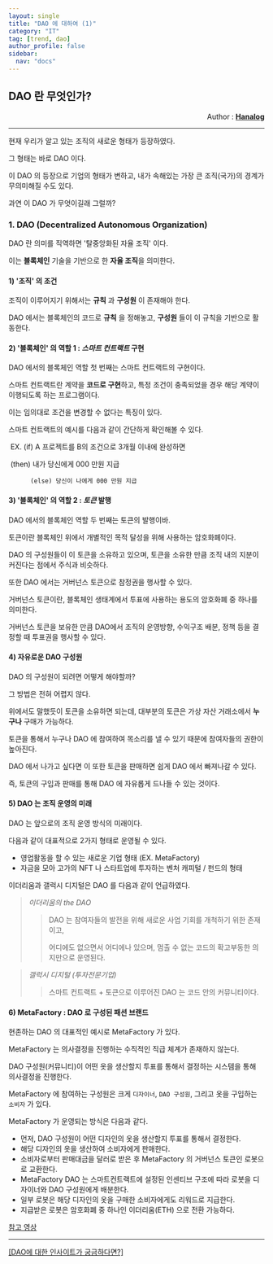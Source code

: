 ```yaml
---
layout: single
title: "DAO 에 대하여 (1)"
category: "IT"
tag: [trend, dao]
author_profile: false
sidebar:
  nav: "docs"
---
```




## DAO 란 무엇인가?

<div style="text-align: right"> Author : <b><a href="https://github.com/hanalog">Hanalog</a></b></div>

---

현재 우리가 알고 있는 조직의 새로운 형태가 등장하였다.

그 형태는 바로 DAO 이다.

이 DAO 의 등장으로 기업의 형태가 변하고, 내가 속해있는 가장 큰 조직(국가)의 경계가 무의미해질 수도 있다.

과연 이 DAO 가 무엇이길래 그럴까?



### 1. DAO (Decentralized Autonomous Organization)

DAO 란 의미를 직역하면 '탈중앙화된 자율 조직' 이다.

이는 **블록체인** 기술을 기반으로 한 **자율 조직**을 의미한다.

#### 1) '조직' 의 조건

조직이 이루어지기 위해서는 **규칙** 과 **구성원** 이 존재해야 한다.

DAO 에서는 블록체인의 코드로 **규칙** 을 정해놓고, **구성원** 들이 이 규칙을 기반으로 활동한다.



#### 2) '블록체인' 의 역할 1 : *스마트 컨트랙트*  구현

DAO 에서의 블록체인 역할 첫 번째는 스마트 컨트랙트의 구현이다.

스마트 컨트랙트란 계약을 **코드로 구현**하고, 특정 조건이 충족되었을 경우 해당 계약이 이행되도록 하는 프로그램이다.

이는 임의대로 조건을 변경할 수 없다는 특징이 있다.

스마트 컨트랙트의 예시를 다음과 같이 간단하게 확인해볼 수 있다.

​	EX. (if) A 프로젝트를 B의 조건으로 3개월 이내에 완성하면

​		  (then) 내가 당신에게 000 만원 지급

 		  (else) 당신이 나에게 000 만원 지급



#### 3) '블록체인' 의 역할 2 : *토큰*  발행

DAO 에서의 블록체인 역할 두 번째는 토큰의 발행이바.

토큰이란 블록체인 위에서 개별적인 목적 달성을 위해 사용하는 암호화폐이다.

DAO 의 구성원들이 이 토큰을 소유하고 있으며, 토큰을 소유한 만큼 조직 내의 지분이 커진다는 점에서 주식과 비슷하다.

또한 DAO 에서는 거버넌스 토큰으로 참정권을 행사할 수 있다.

거버넌스 토큰이란, 블록체인 생태계에서 투표에 사용하는 용도의 암호화폐 중 하나를 의미한다.

거버넌스 토큰을 보유한 만큼 DAO에서 조직의 운영방향, 수익구조 배분, 정책 등을 결정할 때 투표권을 행사할 수 있다.



#### 4) 자유로운 DAO 구성원

DAO 의 구성원이 되려면 어떻게 해야할까?

그 방법은 전혀 어렵지 않다.

위에서도 말했듯이 토큰을 소유하면 되는데, 대부분의 토큰은 가상 자산 거래소에서 **누구나** 구매가 가능하다.

토큰을 통해서 누구나 DAO 에 참여하여 목소리를 낼 수 있기 때문에 참여자들의 권한이 높아진다.

DAO 에서 나가고 싶다면 이 또한 토큰을 판매하면 쉽게 DAO 에서 빠져나갈 수 있다.

즉, 토큰의 구입과 판매를 통해 DAO 에 자유롭게 드나들 수 있는 것이다.



#### 5) DAO 는 조직 운영의 미래

DAO 는 앞으로의 조직 운영 방식의 미래이다.

다음과 같이 대표적으로 2가지 형태로 운영될 수 있다.

- 영업활동을 할 수 있는 새로운 기업 형태 (EX. MetaFactory)
- 자금을 모아 고가의 NFT 나 스타트업에 투자하는 벤처 캐피털 / 펀드의 형태



이더리움과 갤럭시 디지털은 DAO 를 다음과 같이 언급하였다.

> *이더리움의 the DAO*
>
> > DAO 는 참여자들의 발전을 위해 새로운 사업 기회를 개척하기 위한 존재이고,
> >
> > 어디에도 없으면서 어디에나 있으며, 멈출 수 없는 코드의 확고부동한 의지만으로 운영된다.



> *갤럭시 디지털 (투자전문기업)*
>
> > 스마트 컨트랙트 + 토큰으로 이루어진 DAO 는 코드 안의 커뮤니티이다.



#### 6) MetaFactory : DAO 로 구성된 패션 브랜드

현존하는 DAO 의 대표적인 예시로 MetaFactory 가 있다.

MetaFactory 는 의사결정을 진행하는 수직적인 직급 체계가 존재하지 않는다.

DAO 구성원(커뮤니티)이 어떤 옷을 생산할지 투표를 통해서 결정하는 시스템을 통해 의사결정을 진행한다.

MetaFactory 에 참여하는 구성원은 크게 `디자이너`, `DAO 구성원`, 그리고 옷을 구입하는 `소비자` 가 있다.

MetaFactory 가 운영되는 방식은 다음과 같다.

- 먼저, DAO 구성원이 어떤 디자인의 옷을 생산할지 투표를 통해서 결정한다.
- 해당 디자인의 옷을 생산하여 소비자에게 판매한다.
- 소비자로부터 판매대금을 달러로 받은 후 MetaFactory 의 거버넌스 토큰인 로봇으로 교환한다.
- MetaFactory DAO 는 스마트컨트랙트에 설정된 인센티브 구조에 따라 로봇을 디자이너와 DAO 구성원에게 배분한다.
- 일부 로봇은 해당 디자인의 옷을 구매한 소비자에게도 리워드로 지급한다.
- 지급받은 로봇은 암호화폐 중 하나인 이더리움(ETH) 으로 전환 가능하다.



[참고 영상](https://www.youtube.com/watch?v=_9wG4PdevrU)

---

[[DAO에 대한 인사이트가 궁금하다면?]](https://hanalog.github.io/tags/#dao)

